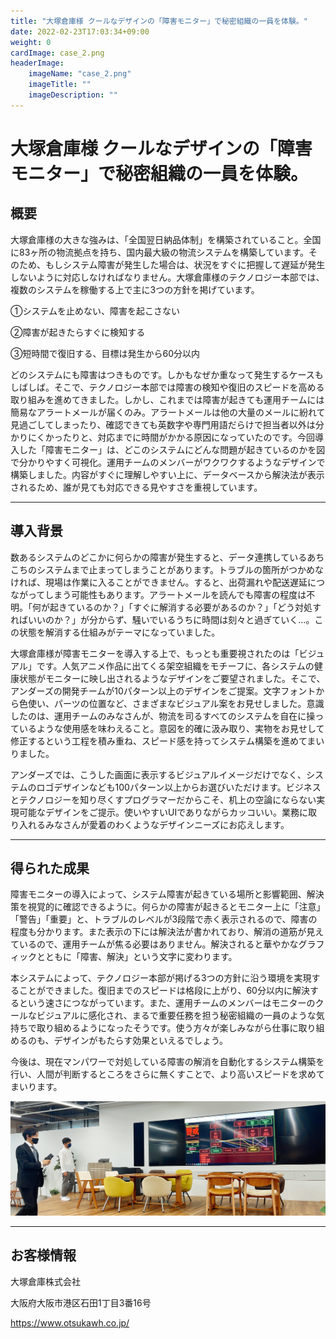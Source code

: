```yaml
---
title: "大塚倉庫様 クールなデザインの「障害モニター」で秘密組織の一員を体験。"
date: 2022-02-23T17:03:34+09:00
weight: 0
cardImage: case_2.png
headerImage:
    imageName: "case_2.png"
    imageTitle: ""
    imageDescription: ""
---
```


# 大塚倉庫様 クールなデザインの「障害モニター」で秘密組織の一員を体験。

## 概要　
大塚倉庫様の大きな強みは、「全国翌日納品体制」を構築されていること。全国に83ヶ所の物流拠点を持ち、国内最大級の物流システムを構築しています。そのため、もしシステム障害が発生した場合は、状況をすぐに把握して遅延が発生しないように対応しなければなりません。大塚倉庫様のテクノロジー本部では、複数のシステムを稼働する上で主に3つの方針を掲げています。

①システムを止めない、障害を起こさない

②障害が起きたらすぐに検知する

③短時間で復旧する、目標は発生から60分以内

どのシステムにも障害はつきものです。しかもなぜか重なって発生するケースもしばしば。そこで、テクノロジー本部では障害の検知や復旧のスピードを高める取り組みを進めてきました。しかし、これまでは障害が起きても運用チームには簡易なアラートメールが届くのみ。アラートメールは他の大量のメールに紛れて見過ごしてしまったり、確認できても英数字や専門用語だらけで担当者以外は分かりにくかったりと、対応までに時間がかかる原因になっていたのです。今回導入した「障害モニター」は、どこのシステムにどんな問題が起きているのかを図で分かりやすく可視化。運用チームのメンバーがワクワクするようなデザインで構築しました。内容がすぐに理解しやすい上に、データベースから解決法が表示されるため、誰が見ても対応できる見やすさを重視しています。

***

## 導⼊背景
数あるシステムのどこかに何らかの障害が発生すると、データ連携しているあちこちのシステムまで止まってしまうことがあります。トラブルの箇所がつかめなければ、現場は作業に入ることができません。すると、出荷漏れや配送遅延につながってしまう可能性もあります。アラートメールを読んでも障害の程度は不明。「何が起きているのか？」「すぐに解消する必要があるのか？」「どう対処すればいいのか？」が分からず、騒いでいるうちに時間は刻々と過ぎていく…。この状態を解消する仕組みがテーマになっていました。

大塚倉庫様が障害モニターを導入する上で、もっとも重要視されたのは「ビジュアル」です。人気アニメ作品に出てくる架空組織をモチーフに、各システムの健康状態がモニターに映し出されるようなデザインをご要望されました。そこで、アンダーズの開発チームが10パターン以上のデザインをご提案。文字フォントから色使い、パーツの位置など、さまざまなビジュアル案をお見せしました。意識したのは、運用チームのみなさんが、物流を司るすべてのシステムを自在に操っているような使用感を味わえること。意図を的確に汲み取り、実物をお見せして修正するという工程を積み重ね、スピード感を持ってシステム構築を進めてまいりました。

アンダーズでは、こうした画面に表示するビジュアルイメージだけでなく、システムのロゴデザインなども100パターン以上からお選びいただけます。ビジネスとテクノロジーを知り尽くすプログラマーだからこそ、机上の空論にならない実現可能なデザインをご提示。使いやすいUIでありながらカッコいい。業務に取り入れるみなさんが愛着のわくようなデザインニーズにお応えします。

***

## 得られた成果
障害モニターの導入によって、システム障害が起きている場所と影響範囲、解決策を視覚的に確認できるように。何らかの障害が起きるとモニター上に「注意」「警告」「重要」と、トラブルのレベルが3段階で赤く表示されるので、障害の程度も分かります。また表示の下には解決法が書かれており、解消の道筋が見えているので、運用チームが焦る必要はありません。解決されると華やかなグラフィックとともに「障害、解決」という文字に変わります。

本システムによって、テクノロジー本部が掲げる3つの方針に沿う環境を実現することができました。復旧までのスピードは格段に上がり、60分以内に解決するという速さにつながっています。また、運用チームのメンバーはモニターのクールなビジュアルに感化され、まるで重要任務を担う秘密組織の一員のような気持ちで取り組めるようになったそうです。使う方々が楽しみながら仕事に取り組めるのも、デザインがもたらす効果といえるでしょう。

今後は、現在マンパワーで対処している障害の解消を自動化するシステム構築を行い、人間が判断するところをさらに無くすことで、より高いスピードを求めてまいります。

![ Image is not Available !](case_2-2.png)

***

## お客様情報
大塚倉庫株式会社

大阪府大阪市港区石田1丁目3番16号

https://www.otsukawh.co.jp/